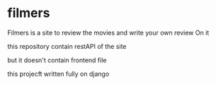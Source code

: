 # filmers

Filmers is a site to review the movies and write your own review On it

this repository contain restAPI of the site

but it doesn't contain frontend file

this projecft written fully on django
